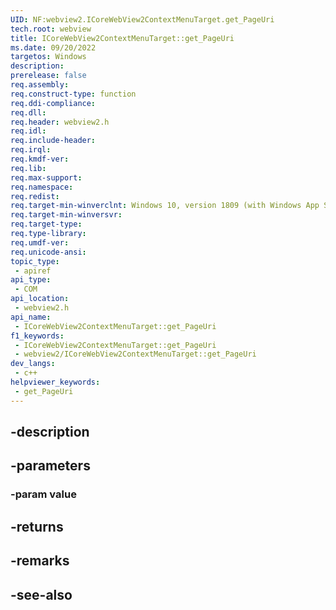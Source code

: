 ```yaml
---
UID: NF:webview2.ICoreWebView2ContextMenuTarget.get_PageUri
tech.root: webview
title: ICoreWebView2ContextMenuTarget::get_PageUri
ms.date: 09/20/2022
targetos: Windows
description: 
prerelease: false
req.assembly: 
req.construct-type: function
req.ddi-compliance: 
req.dll: 
req.header: webview2.h
req.idl: 
req.include-header: 
req.irql: 
req.kmdf-ver: 
req.lib: 
req.max-support: 
req.namespace: 
req.redist: 
req.target-min-winverclnt: Windows 10, version 1809 (with Windows App SDK 1.1 or later)
req.target-min-winversvr: 
req.target-type: 
req.type-library: 
req.umdf-ver: 
req.unicode-ansi: 
topic_type:
 - apiref
api_type:
 - COM
api_location:
 - webview2.h
api_name:
 - ICoreWebView2ContextMenuTarget::get_PageUri
f1_keywords:
 - ICoreWebView2ContextMenuTarget::get_PageUri
 - webview2/ICoreWebView2ContextMenuTarget::get_PageUri
dev_langs:
 - c++
helpviewer_keywords:
 - get_PageUri
---
```


## -description

## -parameters

### -param value

## -returns

## -remarks

## -see-also

